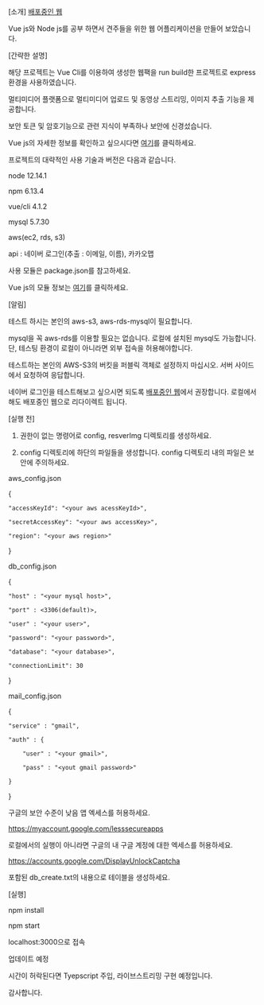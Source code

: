 [소개]
<a href="http://54.180.93.116/">배포중인 웹</a>

Vue js와 Node js를 공부 하면서 견주들을 위한 웹 어플리케이션을 만들어 보았습니다.


[간략한 설명]

해당 프로젝트는 Vue Cli를 이용하여 생성한 웹팩을 run build한 프로젝트로 express 환경을 사용하였습니다.

멀티미디어 플랫폼으로 멀티미디어 업로드 및 동영상 스트리밍, 이미지 추출 기능을 제공합니다.

보안 토큰 및 암호기능으로 관련 지식이 부족하나 보안에 신경섰습니다.

Vue js의 자세한 정보를 확인하고 싶으시다면 <a href="https://github.com/SangkyuGoodboyYesDoitsgoi/HappyPuppy-vue">여기</a>를 클릭하세요. 


프로젝트의 대략적인 사용 기술과 버전은 다음과 같습니다.

node 12.14.1

npm 6.13.4

vue/cli 4.1.2

mysql 5.7.30

aws(ec2, rds, s3)

api : 네이버 로그인(추출 : 이메일, 이름), 카카오맵

사용 모듈은 package.json를 참고하세요.

Vue js의 모듈 정보는 <a href="https://github.com/SangkyuGoodboyYesDoitsgoi/HappyPuppy-vue/blob/master/package.json">여기</a>를 클릭하세요. 


[알림]

테스트 하시는 본인의 aws-s3, aws-rds-mysql이 필요합니다.

mysql을 꼭 aws-rds를 이용할 필요는 없습니다. 로컬에 설치된 mysql도 가능합니다.
단, 테스팅 환경이 로컬이 아니라면 외부 접속을 허용해야합니다.

테스트하는 본인의 AWS-S3의 버킷을 퍼블릭 객체로 설정하지 마십시오. 서버 사이드에서 요청하여 응답합니다.

네이버 로그인을 테스트해보고 싶으시면 되도록 <a href="http://54.180.93.116/">배포중인 웹</a>에서 권장합니다. 로컬에서해도 배포중인 웹으로 리다이렉트 됩니다.


[실행 전]

1. 권한이 없는 명령어로 config, resverImg 디렉토리를 생성하세요.

2. config 디렉토리에 하단의 파일들을 생성합니다. config 디렉토리 내의 파일은 보안에 주의하세요.

aws_config.json

{

    "accessKeyId": "<your aws acessKeyId>",
	
    "secretAccessKey": "<your aws accessKey>",
	
    "region": "<your aws region>"
	
}


db_config.json

{

    "host" : "<your mysql host>",
	
    "port" : <3306(default)>,
	
    "user" : "<your user>",   
	
    "password": "<your password>",
	
    "database": "<your database>",
	
    "connectionLimit": 30
	
}


mail_config.json 

{

    "service" : "gmail",
	
    "auth" : {
	
        "user" : "<your gmail>",
		
        "pass" : "<yout gmail password>"
		
    }
	
}



구글의 보안 수준이 낮음 앱 엑세스를 허용하세요.

https://myaccount.google.com/lesssecureapps


로컬에서의 실행이 아니라면 구글의 내 구글 계정에 대한 엑세스를 허용하세요.


https://accounts.google.com/DisplayUnlockCaptcha


포함된 db_create.txt의 내용으로 테이블을 생성하세요.


[실행]

npm install

npm start

localhost:3000으로 접속


업데이트 예정

시간이 허락된다면 Tyepscript 주입, 라이브스트리밍 구현 예정입니다.


감사합니다.
